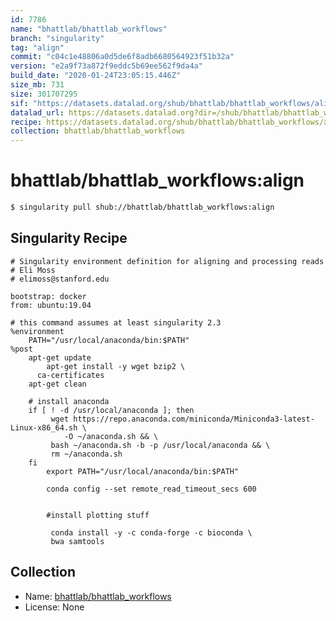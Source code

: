 ```yaml
---
id: 7786
name: "bhattlab/bhattlab_workflows"
branch: "singularity"
tag: "align"
commit: "c04c1e48806a0d5de6f8adb6680564923f51b32a"
version: "e2a9f73a872f9eddc5b69ee562f9da4a"
build_date: "2020-01-24T23:05:15.446Z"
size_mb: 731
size: 301707295
sif: "https://datasets.datalad.org/shub/bhattlab/bhattlab_workflows/align/2020-01-24-c04c1e48-e2a9f73a/e2a9f73a872f9eddc5b69ee562f9da4a.simg"
datalad_url: https://datasets.datalad.org?dir=/shub/bhattlab/bhattlab_workflows/align/2020-01-24-c04c1e48-e2a9f73a/
recipe: https://datasets.datalad.org/shub/bhattlab/bhattlab_workflows/align/2020-01-24-c04c1e48-e2a9f73a/Singularity
collection: bhattlab/bhattlab_workflows
---
```


# bhattlab/bhattlab_workflows:align

```bash
$ singularity pull shub://bhattlab/bhattlab_workflows:align
```

## Singularity Recipe

```singularity
# Singularity environment definition for aligning and processing reads
# Eli Moss
# elimoss@stanford.edu

bootstrap: docker
from: ubuntu:19.04

# this command assumes at least singularity 2.3
%environment
    PATH="/usr/local/anaconda/bin:$PATH"
%post
    apt-get update
		apt-get install -y wget bzip2 \
      ca-certificates
    apt-get clean

    # install anaconda
    if [ ! -d /usr/local/anaconda ]; then
         wget https://repo.anaconda.com/miniconda/Miniconda3-latest-Linux-x86_64.sh \
            -O ~/anaconda.sh && \
         bash ~/anaconda.sh -b -p /usr/local/anaconda && \
         rm ~/anaconda.sh
    fi
		export PATH="/usr/local/anaconda/bin:$PATH"

		conda config --set remote_read_timeout_secs 600


		#install plotting stuff

		 conda install -y -c conda-forge -c bioconda \
		 bwa samtools
```

## Collection

 - Name: [bhattlab/bhattlab_workflows](https://github.com/bhattlab/bhattlab_workflows)
 - License: None

